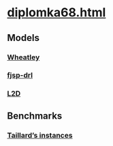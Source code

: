 # [diplomka68.html](https://www.cs.cas.cz/~martin/diplomka68.html)

## Models

### [Wheatley](models/Wheatley/README.md)

### [fjsp-drl](models/fjsp-drl/README.md)

### [L2D](models/L2D/README.md)

## Benchmarks

### [Taillard’s instances](benchmarks/Taillard/README.md)